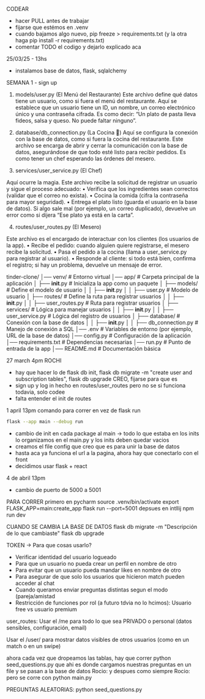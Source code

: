 CODEAR
- hacer PULL antes de trabajar 
- fijarse que estémos en .venv 
- cuando bajamos algo nuevo, pip freeze > requirements.txt (y la otra haga  pip install -r requirements.txt)
- comentar TODO el codigo y dejarlo explicado aca 

25/03/25 - 13hs 
- instalamos base de datos, flask, sqlalchemy


SEMANA 1 - sign up 
1. models/user.py (El Menú del Restaurante)
Este archivo define qué datos tiene un usuario, como si fuera el menú del restaurante. 
Aquí se establece que un usuario tiene un ID, un nombre, un correo electrónico único y una contraseña cifrada. 
Es como decir: “Un plato de pasta lleva fideos, salsa y queso. No puede faltar ninguno”.


2. database/db_connection.py (La Cocina 🍳)
Aquí se configura la conexión con la base de datos, como si fuera la cocina del restaurante. 
Este archivo se encarga de abrir y cerrar la comunicación con la base de datos, asegurándose de que todo esté 
listo para recibir pedidos. Es como tener un chef esperando las órdenes del mesero.

3. services/user_service.py (El Chef)

Aquí ocurre la magia. Este archivo recibe la solicitud de registrar un usuario y sigue el proceso adecuado:
	•	Verifica que los ingredientes sean correctos (validar que el correo no exista).
	•	Cocina la comida (cifra la contraseña para mayor seguridad).
	•	Entrega el plato listo (guarda el usuario en la base de datos).
Si algo sale mal (por ejemplo, un correo duplicado), devuelve un error como si dijera 
“Ese plato ya está en la carta”.

4. routes/user_routes.py (El Mesero)

Este archivo es el encargado de interactuar con los clientes (los usuarios de la app).
	•	Recibe el pedido: cuando alguien quiere registrarse, el mesero recibe la solicitud.
	•	Pasa el pedido a la cocina (llama a user_service.py para registrar al usuario).
	•	Responde al cliente: si todo está bien, confirma el registro; si hay un problema, devuelve un mensaje de error.

tinder-clone/
│── venv/                    # Entorno virtual
│── app/                     # Carpeta principal de la aplicación
│   ├── __init__.py          # Inicializa la app como un paquete
│   ├── models/              # Define el modelo de usuario
│   │   ├── __init__.py
│   │   ├── user.py          # Modelo de usuario
│   ├── routes/              # Define la ruta para registrar usuarios
│   │   ├── __init__.py
│   │   ├── user_routes.py   # Ruta para registrar usuarios
│   ├── services/            # Lógica para manejar usuarios
│   │   ├── __init__.py
│   │   ├── user_service.py  # Lógica del registro de usuarios
│   ├── database/            # Conexión con la base de datos
│   │   ├── __init__.py
│   │   ├── db_connection.py # Manejo de conexión a SQL
│── .env                     # Variables de entorno (por ejemplo, URL de la base de datos)
│── config.py                # Configuración de la aplicación
│── requirements.txt         # Dependencias necesarias
│── run.py                   # Punto de entrada de la app
│── README.md                # Documentación básica

27 march 4pm ROCHI
- hay que hacer lo de flask db init, flask db migrate -m "create user and subscription tables", flask db upgrade CREO, fijarse para que es
- sign up y log in hecho en routes/user_routes pero no se si funciona todavia, solo codee
- falta entender el init de routes


1 april 13pm
comando para correr en vez de flask run 
```bash
flask --app main --debug run
```
- cambio de init en cada package al main -> todo lo que estaba en los inits lo organizamos en el main.py y los inits deben quedar vacios 
- creamos el file config que creo que es para unir la base de datos
- hasta aca ya funciona el url a la pagina, ahora hay que conectarlo con el front
- decidimos usar flask + react 

4 de abril 13pm
- cambio de puerto de 5000 a 5001

PARA CORRER
primero en pycharm 
	source .venv/bin/activate
	export FLASK_APP=main:create_app
	flask run --port=5001
depsues en intllij 
	npm run dev

CUANDO SE CAMBIA LA BASE DE DATOS 
 flask db migrate -m "Descripción de lo que cambiaste"
flask db upgrade


TOKEN -> Para que cosas usarlo?
- Verificar identidad del usuario logueado
- Para que un usuario no pueda crear un perfil en nombre de otro
- Para evitar que un usuario pueda mandar likes en nombre de otro
- Para asegurar de que solo los usuarios que hicieron match pueden acceder al chat
- Cuando queramos enviar preguntas distintas segun el modo (pareja/amistad
- Restricción de funciones por rol (a futuro tdvia no lo hcimos): Usuario free vs usuario premium

user_routes:
Usar el /me para todo lo que sea PRIVADO o personal (datos sensibles, configuración, email)

Usar el  /user/<username> para mostrar datos visibles de otros usuarios (como en un match o en un swipe)

ahora cada vez que dropeamos las tablas, hay que correr python seed_questions.py que ahi es donde cargamos nuestras preguntas en un file y se pasan a la base de datos
Rocio: y despues como siempre
 Rocio: pero se corre con python main.py

PREGUNTAS ALEATORIAS: python seed_questions.py
